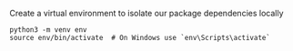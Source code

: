 Create a virtual environment to isolate our package dependencies locally
```shell
python3 -m venv env
source env/bin/activate  # On Windows use `env\Scripts\activate`
```